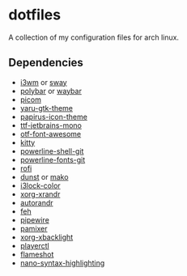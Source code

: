 # dotfiles
A collection of my configuration files for arch linux.

## Dependencies
* [i3wm](https://www.archlinux.org/packages/community/x86_64/i3-wm/) or [sway](https://archlinux.org/packages/community/x86_64/sway/)
* [polybar](https://aur.archlinux.org/packages/polybar) or [waybar](https://archlinux.org/packages/community/x86_64/waybar/)
* [picom](https://www.archlinux.org/packages/community/x86_64/picom/)
* [yaru-gtk-theme](https://aur.archlinux.org/packages/yaru-gtk-theme/)
* [papirus-icon-theme](https://www.archlinux.org/packages/community/any/papirus-icon-theme/)
* [ttf-jetbrains-mono](https://archlinux.org/packages/community/any/ttf-jetbrains-mono/)
* [otf-font-awesome](https://www.archlinux.org/packages/community/any/otf-font-awesome/)
* [kitty](https://archlinux.org/packages/community/x86_64/kitty/)
* [powerline-shell-git](https://aur.archlinux.org/packages/powerline-shell-git/)
* [powerline-fonts-git](https://aur.archlinux.org/packages/powerline-fonts-git)
* [rofi](https://www.archlinux.org/packages/community/x86_64/rofi/)
* [dunst](https://www.archlinux.org/packages/community/x86_64/dunst/) or [mako](https://archlinux.org/packages/community/x86_64/mako/)
* [i3lock-color](https://aur.archlinux.org/packages/i3lock-color)
* [xorg-xrandr](https://www.archlinux.org/packages/extra/x86_64/xorg-xrandr/)
* [autorandr](https://www.archlinux.org/packages/community/any/autorandr/)
* [feh](https://www.archlinux.org/packages/extra/x86_64/feh/)
* [pipewire](https://archlinux.org/packages/extra/x86_64/pipewire/)
* [pamixer](https://archlinux.org/packages/community/x86_64/pamixer/)
* [xorg-xbacklight](https://www.archlinux.org/packages/extra/x86_64/xorg-xbacklight/)
* [playerctl](https://www.archlinux.org/packages/community/x86_64/playerctl/)
* [flameshot](https://archlinux.org/packages/community/x86_64/flameshot/)
* [nano-syntax-highlighting](https://www.archlinux.org/packages/community/any/nano-syntax-highlighting/)

